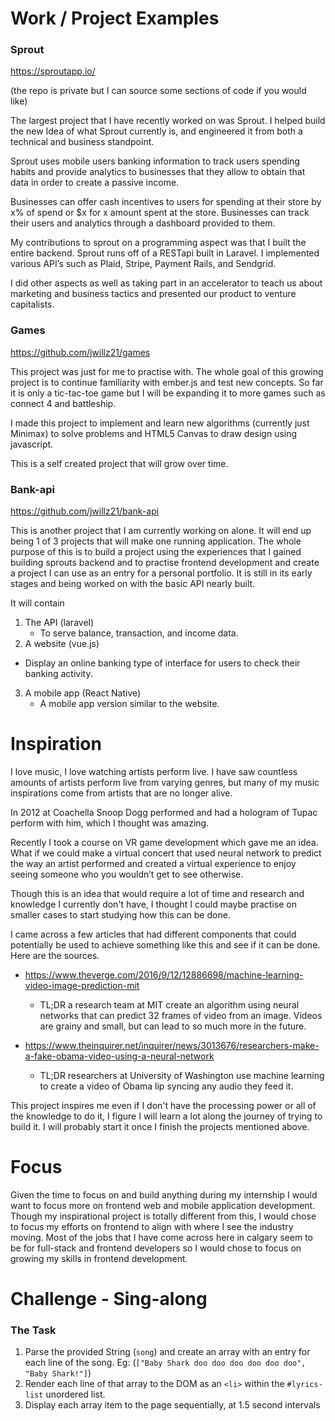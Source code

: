 # Work / Project Examples

### Sprout

https://sproutapp.io/

(the repo is private but I can source some sections of code if you would like)

The largest project that I have recently worked on was Sprout. I helped build the new Idea of what Sprout currently is, and engineered it from both a technical and business standpoint.

Sprout uses mobile users banking information to track users spending habits and provide analytics to businesses that they allow to obtain that data in order to create a passive income.

Businesses can offer cash incentives to users for spending at their store by x% of spend or $x for x amount spent at the store. Businesses can track their users and analytics through a dashboard provided to them.

My contributions to sprout on a programming aspect was that I built the entire backend. Sprout runs off of a RESTapi built in Laravel. I implemented various API’s such as Plaid, Stripe, Payment Rails, and Sendgrid.

I did other aspects as well as taking part in an accelerator to teach us about marketing and business tactics and presented our product to venture capitalists.

### Games

https://github.com/jwillz21/games

This project was just for me to practise with. The whole goal of this growing project is to continue familiarity with ember.js and test new concepts. So far it is only a tic-tac-toe game but I will be expanding it to more games such as connect 4 and battleship.

I made this project to implement and learn new algorithms (currently just Minimax) to solve problems and HTML5 Canvas to draw design using javascript.

This is a self created project that will grow over time.


### Bank-api

https://github.com/jwillz21/bank-api

This is another project that I am currently working on alone. It will end up being 1 of 3 projects that will make one running application. The whole purpose of this is to build a project using the experiences that I gained building sprouts backend and to practise frontend development and create a project I can use as an entry for a personal portfolio. It is still in its early stages and being worked on with the basic API nearly built.

It will contain
1. The API (laravel)
    * To serve balance, transaction, and income data.
2. A website (vue.js)
  * Display an online banking type of interface for users to check their banking activity.
3. A mobile app (React Native)
    * A mobile app version similar to the website.

# Inspiration

I love music, I love watching artists perform live. I have saw countless amounts of artists perform live from varying genres, but many of my music inspirations come from artists that are no longer alive.

In 2012 at Coachella Snoop Dogg performed and had a hologram of Tupac perform with him, which I thought was amazing.

Recently I took a course on VR game development which gave me an idea. What if we could make a virtual concert that used neural network to predict the way an artist performed and created a virtual experience to enjoy seeing someone who you wouldn’t get to see otherwise.

Though this is an idea that would require a lot of time and research and knowledge I currently don't have, I thought I could maybe practise on smaller cases to start studying how this can be done.

I came across a few articles that had different components that could potentially be used to achieve something like this and see if it can be done. Here are the sources.

* https://www.theverge.com/2016/9/12/12886698/machine-learning-video-image-prediction-mit
    * TL;DR a research team at MIT create an algorithm using neural networks that can predict 32 frames of video from an image. Videos are grainy and small, but can lead to so much more in the future.

* https://www.theinquirer.net/inquirer/news/3013676/researchers-make-a-fake-obama-video-using-a-neural-network
    * TL;DR researchers at University of Washington use machine learning to create a video of Obama lip syncing any audio they feed it.


This project inspires me even if I don't have the processing power or all of the knowledge to do it, I figure I will learn a lot along the journey of trying to build it. I will probably start it once I finish the projects mentioned above.

# Focus

Given the time to focus on and build anything during my internship I would want to focus more on frontend web and mobile application development. Though my inspirational project is totally different from this, I would chose to focus my efforts on frontend to align with where I see the industry moving. Most of the jobs that I have come across here in calgary seem to be for full-stack and frontend developers so I would chose to focus on growing my skills in frontend development.


# Challenge - Sing-along

### The Task

1. Parse the provided String (`song`) and create an array with
   an entry for each line of the song.
   Eg: (`["Baby Shark doo doo doo doo doo doo", "Baby Shark!"]`)
2. Render each line of that array to the DOM as an `<li>`
   within the `#lyrics-list` unordered list.
3. Display each array item to the page sequentially, at
   1.5 second intervals

